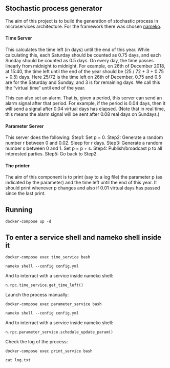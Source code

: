 ## Stochastic process generator

The aim of this project is to build the generation of stochastic process in microservices architecture.
For the framework there was chosen [nameko][nameko].

#### Time Server

This calculates the time left (in days) until the end of this year. 
While calculating this, each Saturday should be counted as 0.75 days, and each Sunday should be counted as 0.5 days. 
On every day, the time passes linearly from midnight to midnight. For example, on 26th of December 2018, at 15:40, 
the time left until the end of the year should be (25 / 72 + 3 + 0.75 + 0.5) days. 
Here 25/72 is the time left on 26th of December, 0.75 and 0.5 are for the Saturday and Sunday, 
and 3 is for remaining days. We call this the “virtual time” until end of the year.

This can also set an alarm. That is, given a period, this server can send an alarm signal after that period. 
For example, if the period is 0.04 days, then it will send a signal after 0.04 virtual days has elapsed. 
(Note that in real time, this means the alarm signal will be sent after 0.08 real days on Sundays.)

#### Parameter Server

This server does the following:
Step1: Set p = 0.
Step2: Generate a random number r between 0 and 0.02. Sleep for r days.
Step3: Generate a random number s between 0 and 1. Set p = p + s.
Step4: Publish/broadcast p to all interested parties.
Step5: Go back to Step2.

#### The printer

The aim of this component is to print (say to a log file) the parameter p (as indicated by the parameter) 
and the time left until the end of this year. It should print whenever p changes and also if 0.01 virtual days 
has passed since the last print.  


## Running

```shell script
docker-compose up -d
```

## To enter a service shell and nameko shell inside it

```shell script
docker-compose exec time_service bash
```

```shell script
nameko shell --config config.yml
```

And to interract with a service inside nameko shell:

```shell script
n.rpc.time_service.get_time_left()
```

Launch the process manually:

```shell script
docker-compose exec parameter_service bash
```

```shell script
nameko shell --config config.yml
```

And to interract with a service inside nameko shell:

```shell script
n.rpc.parameter_service.schedule_update_param()
```

Check the log of the process:

```shell script
docker-compose exec print_service bash
```

```shell script
cat log.txt
```

[nameko]: https://nameko.readthedocs.io/en/stable/